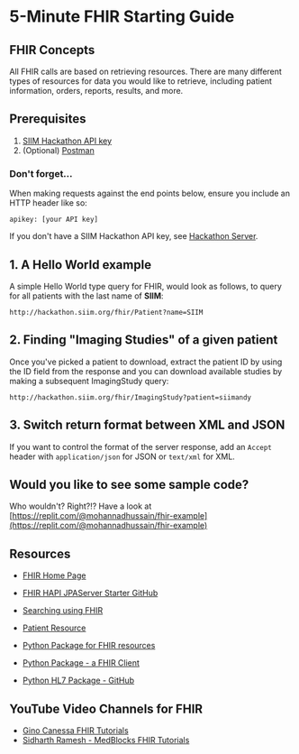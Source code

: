 # 5-Minute FHIR Starting Guide

## FHIR Concepts
All FHIR calls are based on retrieving resources. There are many different types of resources for data you would like to retrieve, including patient information, orders, reports, results, and more.

## Prerequisites
1. [SIIM Hackathon API key](../getting-started/hackathon-server.md)
2. (Optional) [Postman](https://www.postman.com/)

### Don't forget...
When making requests against the end points below, ensure you include an HTTP header like so: 

`apikey: [your API key]`

If you don't have a SIIM Hackathon API key, see [Hackathon Server](../getting-started/hackathon-server.md).

## 1. A Hello World example
A simple Hello World type query for FHIR, would look as follows, to query for all patients with the last name of **SIIM**: 

``http://hackathon.siim.org/fhir/Patient?name=SIIM``

## 2. Finding "Imaging Studies" of a given patient
Once you've picked a patient to download, extract the patient ID by using the ID field from the response and you can download available studies by making a subsequent ImagingStudy query: 

```http://hackathon.siim.org/fhir/ImagingStudy?patient=siimandy```

## 3. Switch return format between XML and JSON
If you want to control the format of the server response, add an `Accept` header with `application/json` for JSON or `text/xml` for XML.

## Would you like to see some sample code? 
Who wouldn't? Right?!? Have a look at [https://replit.com/@mohannadhussain/fhir-example](https://replit.com/@mohannadhussain/fhir-example)


## Resources
* [FHIR Home Page](https://www.hl7.org/fhir/index.html)
* [FHIR HAPI JPAServer Starter GitHub](https://github.com/hapifhir/hapi-fhir-jpaserver-starter)
* [Searching using FHIR](https://www.hl7.org/fhir/search.html)
* [Patient Resource](https://www.hl7.org/fhir/patient.html)


* [Python Package for FHIR resources](https://pypi.org/project/fhir.resources/)
* [Python Package - a FHIR Client](https://github.com/smart-on-fhir/client-py)

* [Python HL7 Package - GitHub](https://github.com/crs4/hl7apy)

## YouTube Video Channels for FHIR

* [Gino Canessa FHIR Tutorials](https://www.youtube.com/@GinoCanessa)
* [Sidharth Ramesh - MedBlocks FHIR Tutorials](https://www.youtube.com/@medblocks)






